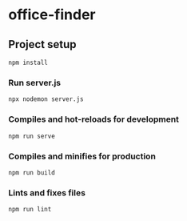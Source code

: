 # office-finder

## Project setup
```
npm install
```

### Run server.js
```
npx nodemon server.js
```

### Compiles and hot-reloads for development
```
npm run serve
```

### Compiles and minifies for production
```
npm run build
```

### Lints and fixes files
```
npm run lint
```
